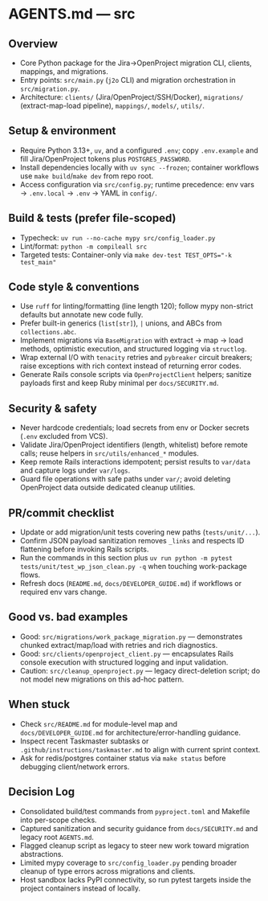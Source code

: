 <!-- Managed by agent: keep sections and order; edit content, not structure. Last updated: 2025-09-30 -->
# AGENTS.md — src

## Overview
- Core Python package for the Jira→OpenProject migration CLI, clients, mappings, and migrations.
- Entry points: `src/main.py` (`j2o` CLI) and migration orchestration in `src/migration.py`.
- Architecture: `clients/` (Jira/OpenProject/SSH/Docker), `migrations/` (extract-map-load pipeline), `mappings/`, `models/`, `utils/`.

## Setup & environment
- Require Python 3.13+, `uv`, and a configured `.env`; copy `.env.example` and fill Jira/OpenProject tokens plus `POSTGRES_PASSWORD`.
- Install dependencies locally with `uv sync --frozen`; container workflows use `make build`/`make dev` from repo root.
- Access configuration via `src/config.py`; runtime precedence: env vars → `.env.local` → `.env` → YAML in `config/`.

## Build & tests (prefer file-scoped)
- Typecheck: `uv run --no-cache mypy src/config_loader.py`
- Lint/format: `python -m compileall src`
- Targeted tests: Container-only via `make dev-test TEST_OPTS="-k test_main"`

## Code style & conventions
- Use `ruff` for linting/formatting (line length 120); follow mypy non-strict defaults but annotate new code fully.
- Prefer built-in generics (`list[str]`), `|` unions, and ABCs from `collections.abc`.
- Implement migrations via `BaseMigration` with extract → map → load methods, optimistic execution, and structured logging via `structlog`.
- Wrap external I/O with `tenacity` retries and `pybreaker` circuit breakers; raise exceptions with rich context instead of returning error codes.
- Generate Rails console scripts via `OpenProjectClient` helpers; sanitize payloads first and keep Ruby minimal per `docs/SECURITY.md`.

## Security & safety
- Never hardcode credentials; load secrets from env or Docker secrets (`.env` excluded from VCS).
- Validate Jira/OpenProject identifiers (length, whitelist) before remote calls; reuse helpers in `src/utils/enhanced_*` modules.
- Keep remote Rails interactions idempotent; persist results to `var/data` and capture logs under `var/logs`.
- Guard file operations with safe paths under `var/`; avoid deleting OpenProject data outside dedicated cleanup utilities.

## PR/commit checklist
- Update or add migration/unit tests covering new paths (`tests/unit/...`).
- Confirm JSON payload sanitization removes `_links` and respects ID flattening before invoking Rails scripts.
- Run the commands in this section plus `uv run python -m pytest tests/unit/test_wp_json_clean.py -q` when touching work-package flows.
- Refresh docs (`README.md`, `docs/DEVELOPER_GUIDE.md`) if workflows or required env vars change.

## Good vs. bad examples
- Good: `src/migrations/work_package_migration.py` — demonstrates chunked extract/map/load with retries and rich diagnostics.
- Good: `src/clients/openproject_client.py` — encapsulates Rails console execution with structured logging and input validation.
- Caution: `src/cleanup_openproject.py` — legacy direct-deletion script; do not model new migrations on this ad-hoc pattern.

## When stuck
- Check `src/README.md` for module-level map and `docs/DEVELOPER_GUIDE.md` for architecture/error-handling guidance.
- Inspect recent Taskmaster subtasks or `.github/instructions/taskmaster.md` to align with current sprint context.
- Ask for redis/postgres container status via `make status` before debugging client/network errors.

## Decision Log
- Consolidated build/test commands from `pyproject.toml` and Makefile into per-scope checks.
- Captured sanitization and security guidance from `docs/SECURITY.md` and legacy root `AGENTS.md`.
- Flagged cleanup script as legacy to steer new work toward migration abstractions.
- Limited mypy coverage to `src/config_loader.py` pending broader cleanup of type errors across migrations and clients.
- Host sandbox lacks PyPI connectivity, so run pytest targets inside the project containers instead of locally.
